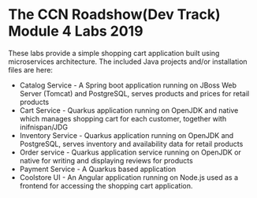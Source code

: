 The CCN Roadshow(Dev Track) Module 4 Labs 2019
===
These labs provide a simple shopping cart application built using microservices architecture.
The included Java projects and/or installation files are here:

* Catalog Service - A Spring boot application running on JBoss Web Server (Tomcat) and PostgreSQL, serves products and prices for retail products
* Cart Service - Quarkus application running on OpenJDK and native which manages shopping cart for each customer, together with inifnispan/JDG
* Inventory Service - Quarkus application running on OpenJDK and PostgreSQL, serves inventory and availability data for retail products
* Order service  - Quarkus application service running on OpenJDK or native for writing and displaying reviews for products
* Payment Service  - A Quarkus based application
* Coolstore UI - An Angular application running on Node.js used as a frontend for accessing the shopping cart application.
